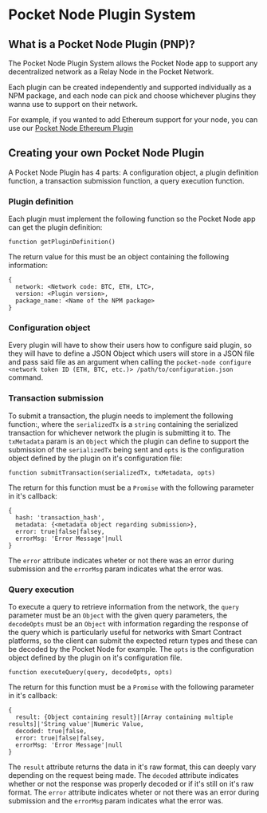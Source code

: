 # Pocket Node Plugin System

## What is a Pocket Node Plugin (PNP)?
The Pocket Node Plugin System allows the Pocket Node app to support any decentralized network as a Relay Node in the Pocket Network.

Each plugin can be created independently and supported individually as a NPM package, and each node can pick and choose whichever plugins they wanna use to support on their network.

For example, if you wanted to add Ethereum support for your node, you can use our [Pocket Node Ethereum Plugin](https://github.com/pokt-network/pnp-eth)

## Creating your own Pocket Node Plugin
A Pocket Node Plugin has 4 parts: A configuration object, a plugin definition function, a transaction submission function, a query execution function.

### Plugin definition
Each plugin must implement the following function so the Pocket Node app can get the plugin definition:

`function getPluginDefinition()`

The return value for this must be an object containing the following information:

```
{
  network: <Network code: BTC, ETH, LTC>,
  version: <Plugin version>,
  package_name: <Name of the NPM package>
}
```

### Configuration object
Every plugin will have to show their users how to configure said plugin, so they will have to define a JSON Object which users will store in a JSON file and pass said file as an argument when calling the `pocket-node configure <network token ID (ETH, BTC, etc.)> /path/to/configuration.json` command.

### Transaction submission
To submit a transaction, the plugin needs to implement the following function:, where the `serializedTx` is a `string` containing the serialized transaction for whichever network the plugin is submitting it to. The `txMetadata` param is an `Object` which the plugin can define to support the submission of the `serializedTx` being sent and `opts` is the configuration object defined by the plugin on it's configuration file:

`function submitTransaction(serializedTx, txMetadata, opts)`

The return for this function must be a `Promise` with the following parameter in it's callback:

```
{
  hash: 'transaction_hash',
  metadata: {<metadata object regarding submission>},
  error: true|false|falsey,
  errorMsg: 'Error Message'|null
}
```

The `error` attribute indicates wheter or not there was an error during submission and the `errorMsg` param indicates what the error was.

### Query execution
To execute a query to retrieve information from the network, the `query` parameter must be an `Object` with the given query parameters, the `decodeOpts` must be an `Object` with information regarding the response of the query which is particularly useful for networks with Smart Contract platforms, so the client can submit the expected return types and these can be decoded by the Pocket Node for example. The `opts` is the configuration object defined by the plugin on it's configuration file.

`function executeQuery(query, decodeOpts, opts)`

The return for this function must be a `Promise` with the following parameter in it's callback:

```
{
  result: {Object containing result}|[Array containing multiple results]|'String value'|Numeric Value,
  decoded: true|false,
  error: true|false|falsey,
  errorMsg: 'Error Message'|null
}
```

The `result` attribute returns the data in it's raw format, this can deeply vary depending on the request being made. The `decoded` attribute indicates whether or not the response was properly decoded or if it's still on it's raw format. The `error` attribute indicates wheter or not there was an error during submission and the `errorMsg` param indicates what the error was.
